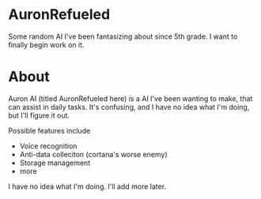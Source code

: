 # AuronRefueled
Some random AI I've been fantasizing about since 5th grade. I want to finally begin work on it.

# About
Auron AI (titled AuronRefueled here) is a AI I've been wanting to make, that can assist in daily tasks. It's confusing, and I have no idea what I'm doing, but I'll figure it out.

Possible features include

- Voice recognition
- Anti-data colleciton (cortana's worse enemy)
- Storage management
- more

I have no idea what I'm doing. I'll add more later.
